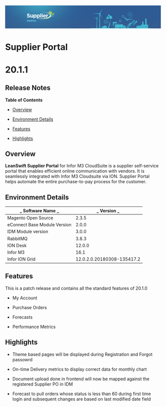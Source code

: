 
![Supplier portal banner](../../../../images/banner-supplier-portal.jpg)

# **Supplier Portal**

# **20.1.1**

## **Release Notes**

**Table of Contents**

- [Overview](#overview)

- [Environment Details](#environment-details)

- [Features](#features)

- [Highlights](#highlights)



## **Overview**

**LeanSwift Supplier Portal** for Infor M3 CloudSuite is a supplier self-service portal that enables efficient online communication with vendors. It is seamlessly integrated with Infor M3 Cloudsuite via ION. Supplier Portal helps automate the entire purchase-to-pay process for the customer.



## **Environment Details**

| _ **Software Name** _ | _ **Version** _ |
| --- | --- |
| Magento Open Source | 2.3.5 |
| eConnect Base Module Version | 2.0.0 |
| IDM Module version | 3.0.0 |
| RabbitMQ | 3.8.3 |
| ION Desk | 12.0.0 |
| Infor M3 | 16.1 |
| Infor ION Grid | 12.0.2.0.20180308-135417.2 |




## **Features**
This is a patch release and contains all the standard features of 20.1.0

- My Account

- Purchase Orders

- Forecasts

- Performance Metrics


## **Highlights**

- Theme based pages will be displayed during Registration and Forgot passowrd

- On-time Delivery metrics to display correct data for monthly chart

- Document upload done in frontend will now be mapped against the registered Supplier PO in IDM

- Forecast to pull orders whose status is less than 60 during first time login and subsequent changes are based on last modified date field




